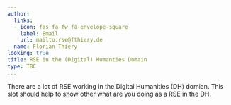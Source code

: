 ```yaml
---
author:
  links:
  - icon: fas fa-fw fa-envelope-square
    label: Email
    url: mailto:rse@fthiery.de
  name: Florian Thiery
looking: true
title: RSE in the (Digital) Humanties Domain
type: TBC
...
```


There are a lot of RSE working in the Digital Humanities (DH) domian. This slot should help to show other what are you doing as a RSE in the DH.